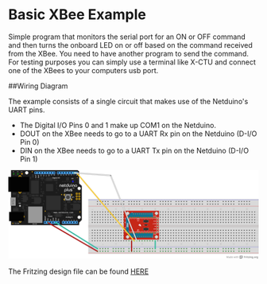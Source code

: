 Basic XBee Example
===
Simple program that monitors the serial port for an ON or OFF command and then turns the onboard LED on or off based on the command received from the XBee.  You need to have another program to send the command.  For testing purposes you can simply use a terminal like X-CTU and connect one of the XBees to your computers usb port.

##Wiring Diagram

The example consists of a single circuit that makes use of the Netduino's UART pins.

* The Digital I/O Pins 0 and 1 make up COM1 on the Netduino.
* DOUT on the XBee needs to go to a UART Rx pin on the Netduino (D-I/O Pin 0)
* DIN on the XBee needs to go to a UART Tx pin on the Netduino (D-I/O Pin 1)

![wiring_diagram](Docs/Diagram_Small.png)

The Fritzing design file can be found [HERE](Docs/NetduinoXBee.fzz)